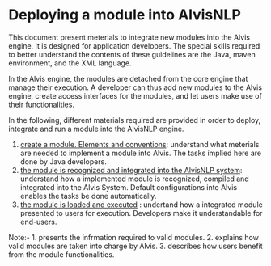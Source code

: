 # 

# Deploying a module into AlvisNLP

This document present meterials to integrate new modules into the Alvis engine. It is designed for application developers. The special skills required to better understand the contents of these guidelines are the Java, maven environment, and the XML language.

In the Alvis engine, the modules are detached from the core engine that manage their execution. A developer can thus add new modules to the Alvis engine, create access interfaces for the modules, and let users make use of their functionalities. 

In the following, different materials required are provided in order to deploy, integrate and run a module into the AlvisNLP engine.

1. [create a module. Elements and conventions](/alvis-module-elements-and-conventions.md): understand what meterials are needed to implement a module into Alvis. The tasks implied here are done by Java developers.
2. [the module is recognized and integrated into the AlvisNLP system](alvis-module-recognition-and-integration.md): understand how a implemented module is recognized, compiled and integrated into the Alvis System. Default configurations into Alvis enables the tasks be done automatically.
3. [the module is loaded and executed](alvis-module-access-loading-and-execution.md) : undertand how a integrated module presented to users for execution. Developers make it understandable for end-users.

Note:- 1. presents the infrmation required to valid modules. 2. explains how valid modules are taken into charge by Alvis. 3. describes how users benefit from the module functionalities.





